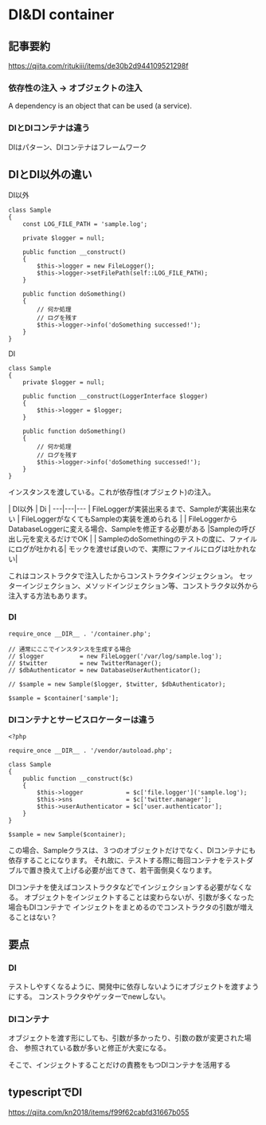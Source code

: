 # DI&DI container

## 記事要約

https://qiita.com/ritukiii/items/de30b2d944109521298f

### 依存性の注入 -> オブジェクトの注入

A dependency is an object that can be used (a service).

### DIとDIコンテナは違う

DIはパターン、DIコンテナはフレームワーク


## DIとDI以外の違い

DI以外
```
class Sample
{
    const LOG_FILE_PATH = 'sample.log';

    private $logger = null;

    public function __construct()
    {
        $this->logger = new FileLogger();
        $this->logger->setFilePath(self::LOG_FILE_PATH);
    }

    public function doSomething()
    {
        // 何か処理
        // ログを残す
        $this->logger->info('doSomething successed!');
    }
}
```

DI
```
class Sample
{
    private $logger = null;

    public function __construct(LoggerInterface $logger)
    {
        $this->logger = $logger;
    }

    public function doSomething()
    {
        // 何か処理
        // ログを残す
        $this->logger->info('doSomething successed!');
    }
}
```

インスタンスを渡している。これが依存性(オブジェクト)の注入。

| DI以外 | Di |
---|---|---
| FileLoggerが実装出来るまで、Sampleが実装出来ない | FileLoggerがなくてもSampleの実装を進められる |
| FileLoggerからDatabaseLoggerに変える場合、Sampleを修正する必要がある |Sampleの呼び出し元を変えるだけでOK |
| SampleのdoSomethingのテストの度に、ファイルにログが吐かれる| モックを渡せば良いので、実際にファイルにログは吐かれない|

これはコンストラクタで注入したからコンストラクタインジェクション。
セッターインジェクション、メソッドインジェクション等、コンストラクタ以外から注入する方法もあります。

### DI

```
require_once __DIR__ . '/container.php';

// 通常にここでインスタンスを生成する場合
// $logger          = new FileLogger('/var/log/sample.log');
// $twitter         = new TwitterManager();
// $dbAuthenticator = new DatabaseUserAuthenticator();

// $sample = new Sample($logger, $twitter, $dbAuthenticator);

$sample = $container['sample'];
```



### DIコンテナとサービスロケーターは違う

```
<?php

require_once __DIR__ . '/vendor/autoload.php';

class Sample
{
    public function __construct($c)
    {
        $this->logger            = $c['file.logger']('sample.log');
        $this->sns               = $c['twitter.manager'];
        $this->userAuthenticator = $c['user.authenticator'];
    }
}

$sample = new Sample($container);
```

この場合、Sampleクラスは、３つのオブジェクトだけでなく、DIコンテナにも依存することになります。
それ故に、テストする際に毎回コンテナをテストダブルで置き換えて上げる必要が出てきて、若干面倒臭くなります。


DIコンテナを使えばコンストラクタなどでインジェクションする必要がなくなる。
オブジェクトをインジェクトすることは変わらないが、引数が多くなった場合もDIコンテナで
インジェクトをまとめるのでコンストラクタの引数が増えることはない？


## 要点
### DI

テストしやすくなるように、開発中に依存しないようにオブジェクトを渡すようにする。
コンストラクタやゲッターでnewしない。

### DIコンテナ

オブジェクトを渡す形にしても、引数が多かったり、引数の数が変更された場合、
参照されている数が多いと修正が大変になる。

そこで、インジェクトすることだけの責務をもつDIコンテナを活用する


## typescriptでDI

https://qiita.com/kn2018/items/f99f62cabfd31667b055
